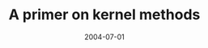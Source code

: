 ---
title: "A primer on kernel methods"
collection: publications
permalink: /publications/2004-07-01-A-primer-on-kernel-methods
date: 2004-07-01
pdf: '../files/Vert2004primer.pdf'
paperurl: 'https://doi.org/10.7551/mitpress/4057.003.0003'
citation: 'J.-P. Vert, K.&nbsp;Tsuda, &amp; B.&nbsp;Sch<span class="bibtex-protected">ö</span>lkopf.
A primer on kernel methods.
In B.&nbsp;Schölkopf, K.&nbsp;Tsuda, &amp; J.-P. Vert (Eds), <em>Kernel Methods in Computational Biology</em>, pages 35–70.
MIT Press, 2004.'
---